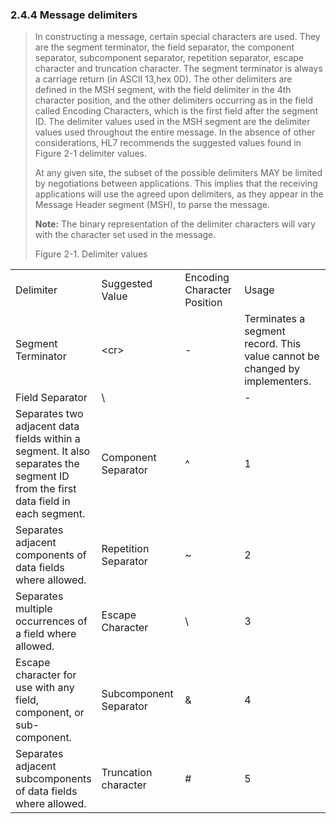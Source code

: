 ### 2.4.4 Message delimiters

> In constructing a message, certain special characters are used. They are the segment terminator, the field separator, the component separator, subcomponent separator, repetition separator, escape character and truncation character. The segment terminator is always a carriage return (in ASCII 13,hex 0D). The other delimiters are defined in the MSH segment, with the field delimiter in the 4th character position, and the other delimiters occurring as in the field called Encoding Characters, which is the first field after the segment ID. The delimiter values used in the MSH segment are the delimiter values used throughout the entire message. In the absence of other considerations, HL7 recommends the suggested values found in Figure 2-1 delimiter values.
>
> At any given site, the subset of the possible delimiters MAY be limited by negotiations between applications. This implies that the receiving applications will use the agreed upon delimiters, as they appear in the Message Header segment (MSH), to parse the message.
>
> **Note:** The binary representation of the delimiter characters will vary with the character set used in the message.
>
> Figure 2-1. Delimiter values

|     |     |     |     |
| --- | --- | --- | --- |
| Delimiter | Suggested Value | Encoding Character Position | Usage |
| Segment Terminator | &lt;cr> | - | Terminates a segment record. This value cannot be changed by implementers. |
| Field Separator | \ |  | - |
| Separates two adjacent data fields within a segment. It also separates the segment ID from the first data field in each segment. | Component Separator | ^ | 1 |
| Separates adjacent components of data fields where allowed. | Repetition Separator | ~ | 2 |
| Separates multiple occurrences of a field where allowed. | Escape Character | \ | 3 |
| Escape character for use with any field, component, or sub-component. | Subcomponent Separator | & | 4 |
| Separates adjacent subcomp­onents of data fields where allowed. | Truncation character | # | 5 |
